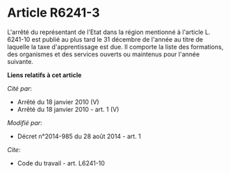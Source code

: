 # Article R6241-3

L'arrêté du représentant de l'Etat dans la région mentionné à l'article L. 6241-10 est publié au plus tard le 31 décembre de
l'année au titre de laquelle la taxe d'apprentissage est due. Il comporte la liste des formations, des organismes et des
services ouverts ou maintenus pour l'année suivante.

**Liens relatifs à cet article**

_Cité par_:

  - Arrêté du 18 janvier 2010 (V)
  - Arrêté du 18 janvier 2010 - art. 1 (V)

_Modifié par_:

  - Décret n°2014-985 du 28 août 2014 - art. 1

_Cite_:

  - Code du travail - art. L6241-10
